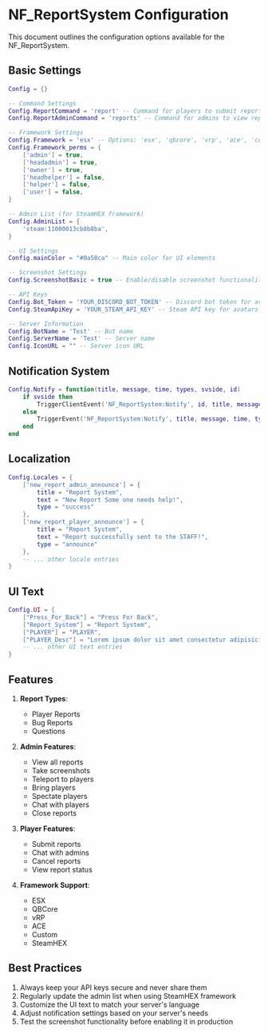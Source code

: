 # NF_ReportSystem Configuration

This document outlines the configuration options available for the NF_ReportSystem.

## Basic Settings

```lua
Config = {}

-- Command Settings
Config.ReportCommand = 'report' -- Command for players to submit reports
Config.ReportAdminCommand = 'reports' -- Command for admins to view reports

-- Framework Settings
Config.Framework = 'esx' -- Options: 'esx', 'qbcore', 'vrp', 'ace', 'custom', 'SteamHEX'
Config.Framework_perms = {
    ['admin'] = true,
    ['headadmin'] = true,
    ['owner'] = true,
    ['headhelper'] = false,
    ['helper'] = false,
    ['user'] = false,
}

-- Admin List (for SteamHEX framework)
Config.AdminList = {
    'steam:11000013cb8b8ba',
}

-- UI Settings
Config.mainColor = "#0a58ca" -- Main color for UI elements

-- Screenshot Settings
Config.ScreenshotBasic = true -- Enable/disable screenshot functionality

-- API Keys
Config.Bot_Token = 'YOUR_DISCORD_BOT_TOKEN' -- Discord bot token for avatars
Config.SteamApiKey = 'YOUR_STEAM_API_KEY' -- Steam API key for avatars

-- Server Information
Config.BotName = 'Test' -- Bot name
Config.ServerName = 'Test' -- Server name
Config.IconURL = "" -- Server icon URL
```

## Notification System

```lua
Config.Notify = function(title, message, time, types, svside, id)
    if svside then
        TriggerClientEvent('NF_ReportSystem:Notify', id, title, message, time, types)
    else 
        TriggerEvent('NF_ReportSystem:Notify', title, message, time, types)
    end
end
```

## Localization

```lua
Config.Locales = {
    ['new_report_admin_announce'] = { 
        title = "Report System", 
        text = "New Report Some one needs help!", 
        type = "success" 
    },
    ['new_report_player_announce'] = { 
        title = "Report System", 
        text = "Report successfully sent to the STAFF!", 
        type = "announce"
    },
    -- ... other locale entries
}
```

## UI Text

```lua
Config.UI = {
    ["Press_For_Back"] = "Press For Back",
    ["Report_System"] = "Report System",
    ["PLAYER"] = "PLAYER",
    ["PLAYER_Desc"] = "Lorem ipsum dolor sit amet consectetur adipisicing elit.",
    -- ... other UI text entries
}
```

## Features

1. **Report Types**:
   - Player Reports
   - Bug Reports
   - Questions

2. **Admin Features**:
   - View all reports
   - Take screenshots
   - Teleport to players
   - Bring players
   - Spectate players
   - Chat with players
   - Close reports

3. **Player Features**:
   - Submit reports
   - Chat with admins
   - Cancel reports
   - View report status

4. **Framework Support**:
   - ESX
   - QBCore
   - vRP
   - ACE
   - Custom
   - SteamHEX

## Best Practices

1. Always keep your API keys secure and never share them
2. Regularly update the admin list when using SteamHEX framework
3. Customize the UI text to match your server's language
4. Adjust notification settings based on your server's needs
5. Test the screenshot functionality before enabling it in production 
